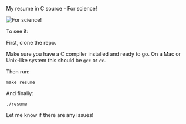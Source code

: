 My resume in C source - For science!

![For science!](http://static.tvtropes.org/pmwiki/pub/images/PantslessForScience.png)

To see it:

First, clone the repo. 

Make sure you have a C compiler installed and ready to go. On a Mac or Unix-like system this should be `gcc` or `cc`.

Then run:

`make resume`

And finally:

`./resume`

Let me know if there are any issues!

